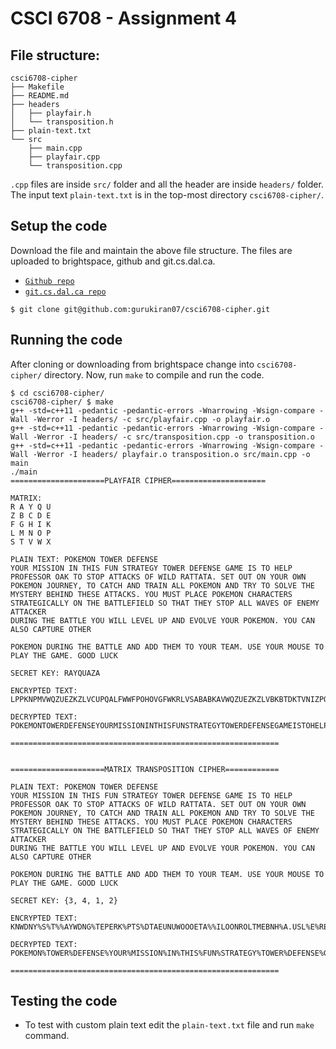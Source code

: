 # CSCI 6708 - Assignment 4

## File structure:

```
csci6708-cipher
├── Makefile
├── README.md
├── headers
│   ├── playfair.h
│   └── transposition.h
├── plain-text.txt
└── src
    ├── main.cpp
    ├── playfair.cpp
    └── transposition.cpp
```

`.cpp` files are inside `src/` folder and all the header are inside `headers/` folder. The input text `plain-text.txt` is in the top-most directory `csci6708-cipher/`.

## Setup the code

Download the file and maintain the above file structure. The files are uploaded to brightspace, github and git.cs.dal.ca.

- [`Github repo`](https://github.com/gurukiran07/csci6708-cipher)
- [`git.cs.dal.ca repo`](https://git.cs.dal.ca/jagata/csci6708-cipher)

```
$ git clone git@github.com:gurukiran07/csci6708-cipher.git
```

## Running the code

After cloning or downloading from brightspace change into `csci6708-cipher/` directory. Now, run `make` to compile and run the code.

```
$ cd csci6708-cipher/
csci6708-cipher/ $ make
g++ -std=c++11 -pedantic -pedantic-errors -Wnarrowing -Wsign-compare -Wall -Werror -I headers/ -c src/playfair.cpp -o playfair.o
g++ -std=c++11 -pedantic -pedantic-errors -Wnarrowing -Wsign-compare -Wall -Werror -I headers/ -c src/transposition.cpp -o transposition.o
g++ -std=c++11 -pedantic -pedantic-errors -Wnarrowing -Wsign-compare -Wall -Werror -I headers/ playfair.o transposition.o src/main.cpp -o main
./main 
=====================PLAYFAIR CIPHER=====================

MATRIX:
R A Y Q U 
Z B C D E 
F G H I K 
L M N O P 
S T V W X 

PLAIN TEXT: POKEMON TOWER DEFENSE
YOUR MISSION IN THIS FUN STRATEGY TOWER DEFENSE GAME IS TO HELP PROFESSOR OAK TO STOP ATTACKS OF WILD RATTATA. SET OUT ON YOUR OWN POKEMON JOURNEY, TO CATCH AND TRAIN ALL POKEMON AND TRY TO SOLVE THE MYSTERY BEHIND THESE ATTACKS. YOU MUST PLACE POKEMON CHARACTERS STRATEGICALLY ON THE BATTLEFIELD SO THAT THEY STOP ALL WAVES OF ENEMY ATTACKER
DURING THE BATTLE YOU WILL LEVEL UP AND EVOLVE YOUR POKEMON. YOU CAN ALSO CAPTURE OTHER
 
POKEMON DURING THE BATTLE AND ADD THEM TO YOUR TEAM. USE YOUR MOUSE TO PLAY THE GAME. GOOD LUCK

SECRET KEY: RAYQUAZA

ENCRYPTED TEXT: LPPKNPMVWQZUEZKZLVCUPQALFWWFPOHOVGFWKRLVSABABKAVWQZUEZKZLVBKBTDKTVNIZPOULULIZXWLQLUGWMTVPLBAABEHWLISFOZQBAABABXZWMAXPOQNRAWQOLPIBPPOOWRAPCAVNDBAHNYMBWAYHORMMLPIBPPOYMBWAQWMWLNSBXKCNATVZUACCKHOBWKCXZBAABEHVRPQPATVLMYBKXPIBPPOHNYAYBXBZRTVAYXBHKBYORNRPOVGZCBASMZKKDOZWLVGBAVGCUTVPLRMOSYTZXLICPBPQYWAABEHZUEQQFMHVGZCBASMCUPQQOORORPZXCPRMUOCCXPMXCQNRALPPKNPVCPQBYMYSRNDUMXAUZMWKCULPIBPPOEQQFMHVGZCBASMBUOCQBBWKCTANQPQASBUPAXZQNRANPRXBXPLMRAVKCMBPBIMWIPREH

DECRYPTED TEXT: POKEMONTOWERDEFENSEYOURMISSIONINTHISFUNSTRATEGYTOWERDEFENSEGAMEISTOHELPQPROFESSOROAKTOSTOPATTACKSOFWILDRATTATASETOUTONYOUROWNPOKEMONIOURNEYTOCATCHANDTRAINALLPOKEMONANDTRYTOSOLVETHEMYSTERYBEHINDTHESEATTACKSYOUMUSTPLACEPOKEMONCHARACTERSSTRATEGICALQLYONTHEBATTLEFIELDSOTHATTHEYSTOPALLWAVESOFENEMYATQTACKERDURINGTHEBATTLEYOUWILQLQLEVELUPANDEVOLVEYOURPOKEMONYOUCANALSOCAPTUREOTHERPOKEMONDURINGTHEBATTLEANDADDTHEMTOYOURTEAMUSEYOURMOUSETOPLAYTHEGAMEGOODLUCK

============================================================


=====================MATRIX TRANSPOSITION CIPHER============

PLAIN TEXT: POKEMON TOWER DEFENSE
YOUR MISSION IN THIS FUN STRATEGY TOWER DEFENSE GAME IS TO HELP PROFESSOR OAK TO STOP ATTACKS OF WILD RATTATA. SET OUT ON YOUR OWN POKEMON JOURNEY, TO CATCH AND TRAIN ALL POKEMON AND TRY TO SOLVE THE MYSTERY BEHIND THESE ATTACKS. YOU MUST PLACE POKEMON CHARACTERS STRATEGICALLY ON THE BATTLEFIELD SO THAT THEY STOP ALL WAVES OF ENEMY ATTACKER
DURING THE BATTLE YOU WILL LEVEL UP AND EVOLVE YOUR POKEMON. YOU CAN ALSO CAPTURE OTHER
 
POKEMON DURING THE BATTLE AND ADD THEM TO YOUR TEAM. USE YOUR MOUSE TO PLAY THE GAME. GOOD LUCK

SECRET KEY: {3, 4, 1, 2} 

ENCRYPTED TEXT: KNWDNY%S%T%%AYWDNG%TEPERK%PTS%DTAEUNUWOOOETA%%ILOONROLTMEBNH%A.USL%E%RESTCY%%TI%T%YOLA%EYTEUGET%%LVUNVEUOOYCA%T%E%E%ITBLNDHTOT.EUO%P%%EOL%E%EESOMIIHFST%EESAIOLRS%%S%A%W%T.TT%RNKNUYOTATNLKNDY%VHYREDEAC%%TAPMCARTEA%TBLESHT%PLVON%ARR%%TYW%EPDO%RKNOALCUORPMDNHAEDDEOUE%%RUTLTG.OU%PMTRFEUIONIUTETRFEMS%POSOTTACOIRA%%%Y%%E%R,%CNR%%E%%%SEESYH%STKYM%COOHCSRGLOHAELOAHS%%EFEAC%ITBLOILL%%LY%E.UNSART%OOUGET%%%M%RAUY%SOAHA%DCOOO%E%RSN%SNRGO%E%E%H%FOAOOTKFLATSOOOOPMJN%CHDAAPMATTO%%T%ITETSOUPEKNAT%AILNETFD%TETAWS%MTKDNHAEULE%AEVOPM%%%OPEH%KNR%%TAAT%Y%MSOME%YEMG%K

DECRYPTED TEXT: POKEMON%TOWER%DEFENSE%YOUR%MISSION%IN%THIS%FUN%STRATEGY%TOWER%DEFENSE%GAME%IS%TO%HELP%PROFESSOR%OAK%TO%STOP%ATTACKS%OF%WILD%RATTATA.%SET%OUT%ON%YOUR%OWN%POKEMON%JOURNEY,%TO%CATCH%AND%TRAIN%ALL%POKEMON%AND%TRY%TO%SOLVE%THE%MYSTERY%BEHIND%THESE%ATTACKS.%YOU%MUST%PLACE%POKEMON%CHARACTERS%STRATEGICALLY%ON%THE%BATTLEFIELD%SO%THAT%THEY%STOP%ALL%WAVES%OF%ENEMY%ATTACKER%DURING%THE%BATTLE%YOU%WILL%LEVEL%UP%AND%EVOLVE%YOUR%POKEMON.%YOU%CAN%ALSO%CAPTURE%OTHER%%%POKEMON%DURING%THE%BATTLE%AND%ADD%THEM%TO%YOUR%TEAM.%USE%YOUR%MOUSE%TO%PLAY%THE%GAME.%GOOD%LUCK%%

============================================================

```

## Testing the code

- To test with custom plain text edit the `plain-text.txt` file and run `make` command.